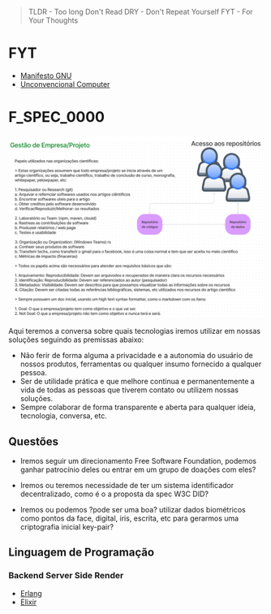> TLDR - Too long Don't Read
> DRY - Don't Repeat Yourself
> FYT - For Your Thoughts

# FYT

- [Manifesto GNU](https://www.gnu.org/gnu/manifesto.html)
- [Unconvencional Computer](https://unconventionalcomputing.org/publications/)

# F_SPEC_0000

![alt text](../doc/FVI_SPEC_0000.PNG "SPEC_0000")

Aqui teremos a conversa sobre quais tecnologias iremos utilizar em nossas soluções seguindo as premissas abaixo:

- Não ferir de forma alguma a privacidade e a autonomia do usuário de nossos produtos, ferramentas ou qualquer insumo fornecido a qualquer pessoa.
- Ser de utilidade prática e que melhore continua e permanentemente a vida de todas as pessoas que tiverem contato ou utilizem nossas soluções.
- Sempre colaborar de forma transparente e aberta para qualquer ideia, tecnologia, conversa, etc.

## Questões

- Iremos seguir um direcionamento Free Software Foundation, podemos ganhar patrocínio deles ou entrar em um grupo de doações com eles?

- Iremos ou teremos necessidade de ter um sistema identificador decentralizado, como é o a proposta da spec W3C DID?

- Iremos ou podemos ?pode ser uma boa? utilizar dados biométricos como pontos da face, digital, iris, escrita, etc para gerarmos uma criptografia inicial key-pair?

## Linguagem de Programação

### Backend Server Side Render

- [Erlang](https://erlang.org/)
- [Elixir](https://elixir-lang.org/)
